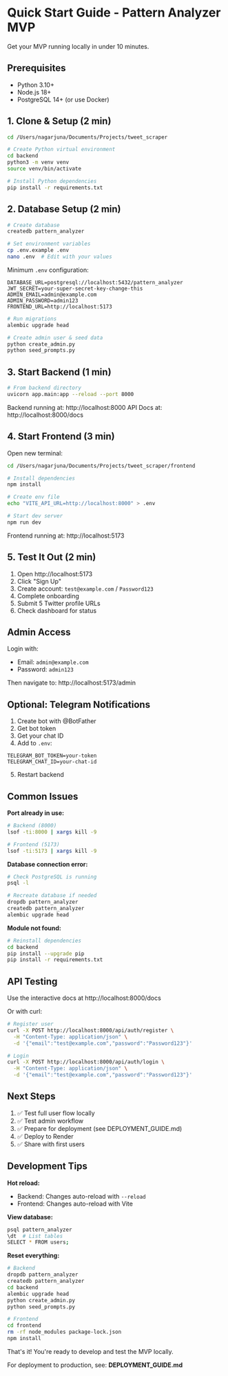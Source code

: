 # Quick Start Guide - Pattern Analyzer MVP

Get your MVP running locally in under 10 minutes.

## Prerequisites

- Python 3.10+
- Node.js 18+
- PostgreSQL 14+ (or use Docker)

## 1. Clone & Setup (2 min)

```bash
cd /Users/nagarjuna/Documents/Projects/tweet_scraper

# Create Python virtual environment
cd backend
python3 -m venv venv
source venv/bin/activate

# Install Python dependencies
pip install -r requirements.txt
```

## 2. Database Setup (2 min)

```bash
# Create database
createdb pattern_analyzer

# Set environment variables
cp .env.example .env
nano .env  # Edit with your values
```

Minimum `.env` configuration:
```
DATABASE_URL=postgresql://localhost:5432/pattern_analyzer
JWT_SECRET=your-super-secret-key-change-this
ADMIN_EMAIL=admin@example.com
ADMIN_PASSWORD=admin123
FRONTEND_URL=http://localhost:5173
```

```bash
# Run migrations
alembic upgrade head

# Create admin user & seed data
python create_admin.py
python seed_prompts.py
```

## 3. Start Backend (1 min)

```bash
# From backend directory
uvicorn app.main:app --reload --port 8000
```

Backend running at: http://localhost:8000
API Docs at: http://localhost:8000/docs

## 4. Start Frontend (3 min)

Open new terminal:

```bash
cd /Users/nagarjuna/Documents/Projects/tweet_scraper/frontend

# Install dependencies
npm install

# Create env file
echo "VITE_API_URL=http://localhost:8000" > .env

# Start dev server
npm run dev
```

Frontend running at: http://localhost:5173

## 5. Test It Out (2 min)

1. Open http://localhost:5173
2. Click "Sign Up"
3. Create account: `test@example.com` / `Password123`
4. Complete onboarding
5. Submit 5 Twitter profile URLs
6. Check dashboard for status

## Admin Access

Login with:
- Email: `admin@example.com`
- Password: `admin123`

Then navigate to: http://localhost:5173/admin

## Optional: Telegram Notifications

1. Create bot with @BotFather
2. Get bot token
3. Get your chat ID
4. Add to `.env`:
```
TELEGRAM_BOT_TOKEN=your-token
TELEGRAM_CHAT_ID=your-chat-id
```
5. Restart backend

## Common Issues

**Port already in use:**
```bash
# Backend (8000)
lsof -ti:8000 | xargs kill -9

# Frontend (5173)
lsof -ti:5173 | xargs kill -9
```

**Database connection error:**
```bash
# Check PostgreSQL is running
psql -l

# Recreate database if needed
dropdb pattern_analyzer
createdb pattern_analyzer
alembic upgrade head
```

**Module not found:**
```bash
# Reinstall dependencies
cd backend
pip install --upgrade pip
pip install -r requirements.txt
```

## API Testing

Use the interactive docs at http://localhost:8000/docs

Or with curl:

```bash
# Register user
curl -X POST http://localhost:8000/api/auth/register \
  -H "Content-Type: application/json" \
  -d '{"email":"test@example.com","password":"Password123"}'

# Login
curl -X POST http://localhost:8000/api/auth/login \
  -H "Content-Type: application/json" \
  -d '{"email":"test@example.com","password":"Password123"}'
```

## Next Steps

1. ✅ Test full user flow locally
2. ✅ Test admin workflow
3. ✅ Prepare for deployment (see DEPLOYMENT_GUIDE.md)
4. ✅ Deploy to Render
5. ✅ Share with first users

## Development Tips

**Hot reload:**
- Backend: Changes auto-reload with `--reload`
- Frontend: Changes auto-reload with Vite

**View database:**
```bash
psql pattern_analyzer
\dt  # List tables
SELECT * FROM users;
```

**Reset everything:**
```bash
# Backend
dropdb pattern_analyzer
createdb pattern_analyzer
cd backend
alembic upgrade head
python create_admin.py
python seed_prompts.py

# Frontend
cd frontend
rm -rf node_modules package-lock.json
npm install
```

That's it! You're ready to develop and test the MVP locally.

For deployment to production, see: **DEPLOYMENT_GUIDE.md**


